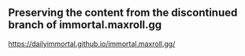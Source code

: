 ## Preserving the content from the discontinued branch of immortal.maxroll.gg

https://dailyimmortal.github.io/immortal.maxroll.gg/
